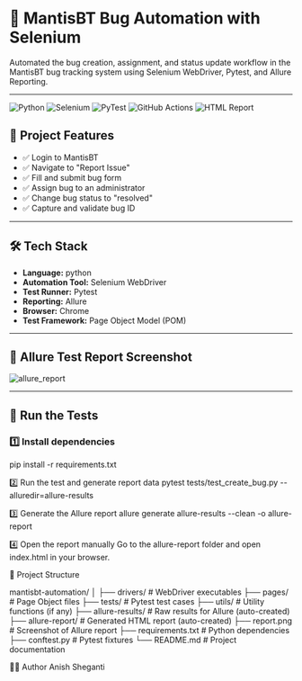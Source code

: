# 🐞 MantisBT Bug Automation with Selenium

Automated the bug creation, assignment, and status update workflow in the MantisBT bug tracking system using Selenium WebDriver, Pytest, and Allure Reporting.

---
![Python](https://img.shields.io/badge/python-3.11-blue.svg?logo=python)
![Selenium](https://img.shields.io/badge/selenium-4.20.0-brightgreen.svg?logo=selenium)
![PyTest](https://img.shields.io/badge/pytest-8.1.1-yellow.svg?logo=pytest)
![GitHub Actions](https://img.shields.io/badge/CI-GitHub_Actions-blue?logo=github)
![HTML Report](https://img.shields.io/badge/report-html-orange)



## 🚀 Project Features

- ✅ Login to MantisBT
- ✅ Navigate to "Report Issue"
- ✅ Fill and submit bug form
- ✅ Assign bug to an administrator
- ✅ Change bug status to "resolved"
- ✅ Capture and validate bug ID

---

## 🛠️ Tech Stack

- **Language:** python
- **Automation Tool:** Selenium WebDriver
- **Test Runner:** Pytest
- **Reporting:** Allure
- **Browser:** Chrome
- **Test Framework:** Page Object Model (POM)

---

## 📸 Allure Test Report Screenshot

![allure_report](https://github.com/user-attachments/assets/466ef382-e71e-441a-a479-19d1bec9f890)


---

## 🧪 Run the Tests

### 1️⃣ Install dependencies

pip install -r requirements.txt

2️⃣ Run the test and generate report data
pytest tests/test_create_bug.py --alluredir=allure-results

3️⃣ Generate the Allure report
allure generate allure-results --clean -o allure-report

4️⃣ Open the report manually
Go to the allure-report folder and open index.html in your browser.

📁 Project Structure

mantisbt-automation/
│
├── drivers/               # WebDriver executables
├── pages/                 # Page Object files
├── tests/                 # Pytest test cases
├── utils/                 # Utility functions (if any)
├── allure-results/        # Raw results for Allure (auto-created)
├── allure-report/         # Generated HTML report (auto-created)
├── report.png             # Screenshot of Allure report
├── requirements.txt       # Python dependencies
├── conftest.py            # Pytest fixtures
└── README.md              # Project documentation


🙋‍♀️ Author
Anish Sheganti
